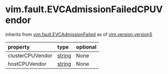 vim.fault.EVCAdmissionFailedCPUVendor
=====================================
inherits from [vim.fault.EVCAdmissionFailed](docs/vim.fault.EVCAdmissionFailed.md)
as of [vim.version.version5](docs/vim.version.md)

| property | type | optional |
|:---------|:-----|:---------|
| clusterCPUVendor | [string](string.md "string") | None |
| hostCPUVendor | [string](string.md "string") | None |
